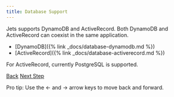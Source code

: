 ```yaml
---
title: Database Support
---
```


Jets supports DynamoDB and ActiveRecord. Both DynamoDB and ActiveRecord can coexist in the same application.

* [DynamoDB]({% link _docs/database-dynamodb.md %})
* [ActiveRecord]({% link _docs/database-activerecord.md %})

For ActiveRecord, currently PostgreSQL is supported.

<a id="prev" class="btn btn-basic" href="{% link _docs/faster-development.md %}">Back</a>
<a id="next" class="btn btn-primary" href="{% link _docs/database-dynamodb.md %}">Next Step</a>
<p class="keyboard-tip">Pro tip: Use the <- and -> arrow keys to move back and forward.</p>
